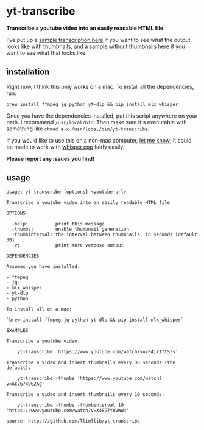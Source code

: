 # yt-transcribe

**Transcribe a youtube video into an easily readable HTML file**

I've put up a [sample transcription here](https://cdn.billmill.org/static/yt-transcribe/definedefine/definedefine.html) if you want to see what the output looks like with thumbnails, and a [sample without thumbnails here](http://cdn.billmill.org/static/yt-transcribe/cumberbatch/index.html) if you want to see what that looks like.

## installation

Right now, I think this only works on a mac. To install all the dependencies, run:

`brew install ffmpeg jq python yt-dlp && pip install mlx_whisper`

Once you have the dependencies installed, put this script anywhere on your path. I recommend `/usr/local/bin`. Then make sure it's executable with something like `chmod a+x /usr/local/bin/yt-transcribe`.

If you would like to use this on a non-mac computer, [let me know](https://hachyderm.io/@llimllib/); it could be made to work with [whisper.cpp](https://github.com/ggerganov/whisper.cpp) fairly easily.

**Please report any issues you find!**

## usage

```
Usage: yt-transcribe [options] <youtube-url>

Transcribe a youtube video into an easily readable HTML file

OPTIONS

  -help:          print this message
  -thumbs:        enable thumbnail generation
  -thumbinterval: the interval between thumbnails, in seconds [default 30]
  -v:             print more verbose output

DEPENDENCIES

Assumes you have installed:

- ffmpeg
- jq
- mlx_whisper
- yt-dlp
- python

To install all on a mac:

`brew install ffmpeg jq python yt-dlp && pip install mlx_whisper`

EXAMPLES

Transcribe a youtube video:

    yt-transcribe 'https://www.youtube.com/watch?v=vP4iY1TtS3s'

Transcribe a video and insert thumbnails every 30 seconds (the default):

    yt-transcribe -thumbs 'https://www.youtube.com/watch?v=Ac7G7xOG2Ag'

Transcribe a video and insert thumbnails every 10 seconds:

    yt-transcribe -thumbs -thumbinterval 10 'https://www.youtube.com/watch?v=X48G7Y0VWW4'

source: https://github.com/llimllib/yt-transcribe
```
